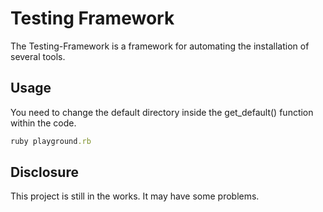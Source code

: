 # Testing Framework

The Testing-Framework is a framework for automating the installation of several tools.


## Usage

You need to change the default directory inside the get_default() function  within the code.
```ruby
ruby playground.rb
```


## Disclosure
This project is still in the works. It may have some problems.
